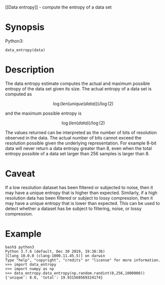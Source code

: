 [[Data entropy]] - compute the entropy of a data set

# Synopsis

Python3:

~~~
data_entropy(data)
~~~

# Description

The data entropy estimate computes the actual and maximum possible entropy
of the data set given its size.  The actual entropy of a data set is 
computed as

$$
	\log(len(unique(data))) / \log(2)
$$

and the maximum possible entropy is

$$
	\log(len(data)) / \log(2)
$$

The values returned can be interpreted as the number of bits of resolution
observed in the data.  The actual number of bits cannot exceed the
resolution possible given the underlying representation. For example
8-bit data will never return a data entropy greater than 8, even when
the total entropy possible of a data set larger than 256 samples is larger
than 8. 

# Caveat

If a low resolution dataset has been filtered or subjected to noise, then 
it may have a unique entropy that is higher than expected.  Similarly, if a
high resolution data has been filtered or subject to lossy compression, then
it may have a unique entropy that is lower than expected. This can be used
to detect whether a dataset has be subject to filtering, noise, or lossy
compression.

# Example

~~~
bash$ python3
Python 3.7.6 (default, Dec 30 2019, 19:38:36) 
[Clang 10.0.0 (clang-1000.11.45.5)] on darwin
Type "help", "copyright", "credits" or "license" for more information.
>>> import data_entropy
>>> import numpy as np
>>> data_entropy.data_entropy(np.random.randint(0,256,1000000))
{'unique': 8.0, 'total': 19.931568569324174}
~~~
